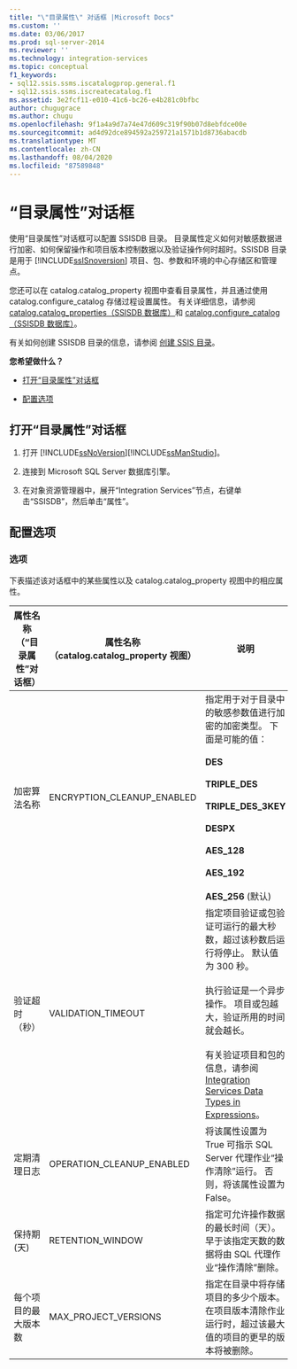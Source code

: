 ```yaml
---
title: "\"目录属性\" 对话框 |Microsoft Docs"
ms.custom: ''
ms.date: 03/06/2017
ms.prod: sql-server-2014
ms.reviewer: ''
ms.technology: integration-services
ms.topic: conceptual
f1_keywords:
- sql12.ssis.ssms.iscatalogprop.general.f1
- sql12.ssis.ssms.iscreatecatalog.f1
ms.assetid: 3e2fcf11-e010-41c6-bc26-e4b281c0bfbc
author: chugugrace
ms.author: chugu
ms.openlocfilehash: 9f1a4a9d7a74e47d609c319f90b07d8ebfdce00e
ms.sourcegitcommit: ad4d92dce894592a259721a1571b1d8736abacdb
ms.translationtype: MT
ms.contentlocale: zh-CN
ms.lasthandoff: 08/04/2020
ms.locfileid: "87589848"
---
```

# <a name="catalog-properties-dialog-box"></a>“目录属性”对话框
  使用“目录属性”对话框可以配置 SSISDB 目录。 目录属性定义如何对敏感数据进行加密、如何保留操作和项目版本控制数据以及验证操作何时超时。SSISDB 目录是用于 [!INCLUDE[ssISnoversion](../includes/ssisnoversion-md.md)] 项目、包、参数和环境的中心存储区和管理点。  
  
 您还可以在 catalog.catalog_property 视图中查看目录属性，并且通过使用 catalog.configure_catalog 存储过程设置属性。 有关详细信息，请参阅 [catalog.catalog_properties（SSISDB 数据库）](/sql/integration-services/system-views/catalog-catalog-properties-ssisdb-database)和 [catalog.configure_catalog（SSISDB 数据库）](/sql/integration-services/system-stored-procedures/catalog-configure-catalog-ssisdb-database)。  
  
 有关如何创建 SSISDB 目录的信息，请参阅 [创建 SSIS 目录](catalog/ssis-catalog.md)。  
  
 **您希望做什么？**  
  
-   [打开“目录属性”对话框](#open_dialog)  
  
-   [配置选项](#options)  
  
##  <a name="open-the-catalog-properties-dialog-box"></a><a name="open_dialog"></a> 打开“目录属性”对话框  
  
1.  打开 [!INCLUDE[ssNoVersion](../includes/ssnoversion-md.md)][!INCLUDE[ssManStudio](../includes/ssmanstudio-md.md)]。  
  
2.  连接到 Microsoft SQL Server 数据库引擎。  
  
3.  在对象资源管理器中，展开“Integration Services”节点，右键单击“SSISDB”，然后单击“属性”。  
  
##  <a name="configure-the-options"></a><a name="options"></a> 配置选项  
  
### <a name="options"></a>选项  
 下表描述该对话框中的某些属性以及 catalog.catalog_property 视图中的相应属性。  
  
|属性名称（“目录属性”对话框）|属性名称（catalog.catalog_property 视图）|说明|  
|-----------------------------------------------------|------------------------------------------------------|-----------------|  
|加密算法名称|ENCRYPTION_CLEANUP_ENABLED|指定用于对于目录中的敏感参数值进行加密的加密类型。 下面是可能的值：<br /><br /> **DES**<br /><br /> **TRIPLE_DES**<br /><br /> **TRIPLE_DES_3KEY**<br /><br /> **DESPX**<br /><br /> **AES_128**<br /><br /> **AES_192**<br /><br /> **AES_256** (默认) |  
|验证超时（秒）|VALIDATION_TIMEOUT|指定项目验证或包验证可运行的最大秒数，超过该秒数后运行将停止。 默认值为 300 秒。<br /><br /> 执行验证是一个异步操作。 项目或包越大，验证所用的时间就会越长。<br /><br /> 有关验证项目和包的信息，请参阅 [Integration Services Data Types in Expressions](expressions/integration-services-data-types-in-expressions.md)。|  
|定期清理日志|OPERATION_CLEANUP_ENABLED|将该属性设置为 True 可指示 SQL Server 代理作业“操作清除”运行。 否则，将该属性设置为 False。|  
|保持期(天)|RETENTION_WINDOW|指定可允许操作数据的最长时间（天）。 早于该指定天数的数据将由 SQL 代理作业“操作清除”删除。|  
|每个项目的最大版本数|MAX_PROJECT_VERSIONS|指定在目录中将存储项目的多少个版本。 在项目版本清除作业运行时，超过该最大值的项目的更早的版本将被删除。|  
  
  
